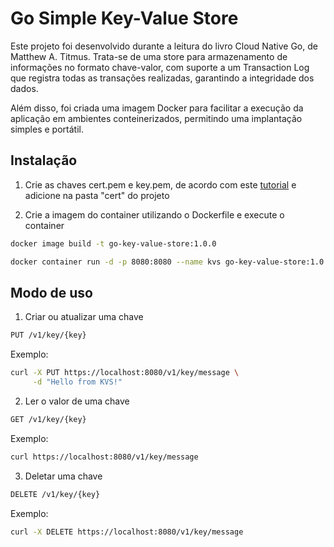 # Go Simple Key-Value Store

Este projeto foi desenvolvido durante a leitura do livro Cloud Native Go, de Matthew A. Titmus. Trata-se de uma store para armazenamento de informações no formato chave-valor, com suporte a um Transaction Log que registra todas as transações realizadas, garantindo a integridade dos dados.

Além disso, foi criada uma imagem Docker para facilitar a execução da aplicação em ambientes conteinerizados, permitindo uma implantação simples e portátil.

## Instalação

1. Crie as chaves cert.pem e key.pem, de acordo com este [tutorial](https://www.suse.com/pt-br/support/kb/doc/?id=000018152) e adicione na pasta "cert" do projeto

2. Crie a imagem do container utilizando o Dockerfile e execute o container

```bash
docker image build -t go-key-value-store:1.0.0

docker container run -d -p 8080:8080 --name kvs go-key-value-store:1.0.0
```

## Modo de uso

1. Criar ou atualizar uma chave
```bash
PUT /v1/key/{key}
```
Exemplo:
```bash
curl -X PUT https://localhost:8080/v1/key/message \
     -d "Hello from KVS!"
```

2. Ler o valor de uma chave
```bash
GET /v1/key/{key}
```
Exemplo:
```bash
curl https://localhost:8080/v1/key/message
```

3. Deletar uma chave
```bash
DELETE /v1/key/{key}
```
Exemplo:
```bash
curl -X DELETE https://localhost:8080/v1/key/message
```